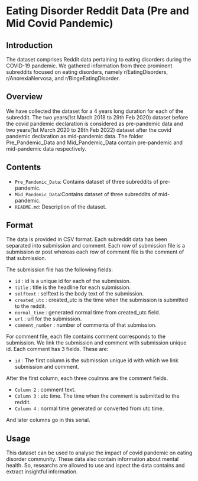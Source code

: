 # Eating Disorder Reddit Data (Pre and Mid Covid Pandemic)

## Introduction
The dataset comprises Reddit data pertaining to eating disorders during the COVID-19 pandemic. We gathered information from three prominent subreddits focused on eating disorders, namely r/EatingDisorders, r/AnorexiaNervosa, and r/BingeEatingDisorder.

## Overview
We have collected the dataset for a 4 years long duration for each of the subreddit. The two years(1st March 2018 to 29th Feb 2020) dataset before the covid pandemic declaration is considered as pre-pandemic data and two years(1st March 2020 to 28th Feb 2022) dataset after the covid pandemic declaration as mid-pandemic data. The folder Pre_Pandemic_Data and Mid_Pandemic_Data contain pre-pandemic and mid-pandemic data respectively.

## Contents
- `Pre_Pandemic_Data`: Contains dataset of three subreddits of pre-pandemic.
- `Mid_Pandemic_Data`:Contains dataset of three subreddits of mid-pandemic.
- `README.md`: Description of the dataset.

## Format 
The data is provided in CSV format. Each subreddit data has been separated into submission and comment. Each row of submission file is a submission or post whereas each row of comment file is the comment of that submission. 

The submission file has the following fields:

- `id` : id is a unique id for each of the submission.
- `title` : title is the headline for each submission.
- `selftext` : selftext is the body text of the submission.
- `created_utc` : created_utc is the time when the submission is submitted to the reddit.
- `normal_time` : generated normal time from created_utc field.
- `url` : url for the submission.
- `comment_number` : number of comments of that submission.

For comment file, each file contains comment corresponds to the submission. We link the submission and comment with submission unique id. Each comment has 3 fields. These are:

- `id` : The first column is the submission unique id with which we link submission and comment.
  
After the first column, each three coulmns are the comment fields.

- `Column 2` : comment text.
- `Column 3` : utc time. The time when the comment is submitted to the reddit.
- `Column 4` : normal time generated or converted from utc time.

And later columns go in this serial.

## Usage
This dataset can be used to analyse the impact of covid pandemic on eating disorder community. These data also contain information about mental health. So, researchs are allowed to use and ispect the data contains and extract insightful information.

